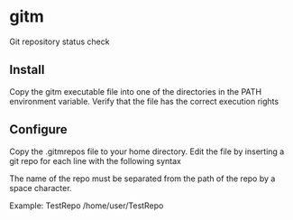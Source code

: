 # gitm

Git repository status check

## Install

Copy the gitm executable file into one of the directories in the PATH environment variable.
Verify that the file has the correct execution rights

## Configure

Copy the .gitmrepos file to your home directory.
Edit the file by inserting a git repo for each line with the following syntax
<nameoftherepowithoutspaces> <absolutepathoftherepo>

The name of the repo must be separated from the path of the repo by a space character.

Example:
TestRepo /home/user/TestRepo
